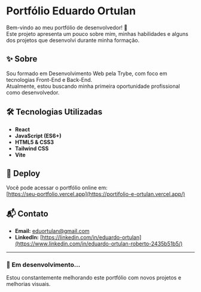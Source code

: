 # Portfólio Eduardo Ortulan

Bem-vindo ao meu portfólio de desenvolvedor! 🚀  
Este projeto apresenta um pouco sobre mim, minhas habilidades e alguns dos projetos que desenvolvi durante minha formação.

## ✨ Sobre

Sou formado em Desenvolvimento Web pela Trybe, com foco em tecnologias Front-End e Back-End.  
Atualmente, estou buscando minha primeira oportunidade profissional como desenvolvedor.

## 🛠️ Tecnologias Utilizadas

- **React**
- **JavaScript (ES6+)**
- **HTML5 & CSS3**
- **Tailwind CSS**
- **Vite**

## 🔗 Deploy

Você pode acessar o portfólio online em:  
[https://seu-portfolio.vercel.app](https://portifolio-e-ortulan.vercel.app/)

## 📬 Contato

- **Email:** eduortulan@gmail.com
- **LinkedIn:** [https://linkedin.com/in/eduardo-ortulan](https://www.linkedin.com/in/eduardo-ortulan-roberto-2435b51b5/)


---

### 🚧 Em desenvolvimento...

Estou constantemente melhorando este portfólio com novos projetos e melhorias visuais.
